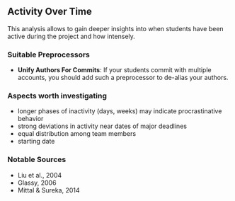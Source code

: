 ## Activity Over Time
This analysis allows to gain deeper insights into 
when students have been active during the project 
and how intensely.

### Suitable Preprocessors
- **Unify Authors For Commits**: If your students commit with multiple accounts, 
you should add such a preprocessor to de-alias your authors.

### Aspects worth investigating
- longer phases of inactivity (days, weeks) may indicate procrastinative behavior 
- strong deviations in activity near dates of major deadlines
- equal distribution among team members
- starting date

### Notable Sources
- Liu et al., 2004
- Glassy, 2006
- Mittal & Sureka, 2014